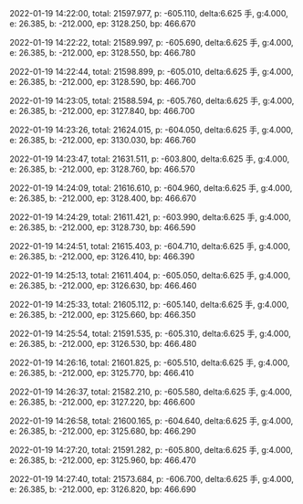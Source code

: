 2022-01-19 14:22:00, total: 21597.977, p: -605.110, delta:6.625 手, g:4.000, e: 26.385, b: -212.000, ep: 3128.250, bp: 466.670

2022-01-19 14:22:22, total: 21589.997, p: -605.690, delta:6.625 手, g:4.000, e: 26.385, b: -212.000, ep: 3128.550, bp: 466.780

2022-01-19 14:22:44, total: 21598.899, p: -605.010, delta:6.625 手, g:4.000, e: 26.385, b: -212.000, ep: 3128.590, bp: 466.700

2022-01-19 14:23:05, total: 21588.594, p: -605.760, delta:6.625 手, g:4.000, e: 26.385, b: -212.000, ep: 3127.840, bp: 466.700

2022-01-19 14:23:26, total: 21624.015, p: -604.050, delta:6.625 手, g:4.000, e: 26.385, b: -212.000, ep: 3130.030, bp: 466.760

2022-01-19 14:23:47, total: 21631.511, p: -603.800, delta:6.625 手, g:4.000, e: 26.385, b: -212.000, ep: 3128.760, bp: 466.570

2022-01-19 14:24:09, total: 21616.610, p: -604.960, delta:6.625 手, g:4.000, e: 26.385, b: -212.000, ep: 3128.400, bp: 466.670

2022-01-19 14:24:29, total: 21611.421, p: -603.990, delta:6.625 手, g:4.000, e: 26.385, b: -212.000, ep: 3128.730, bp: 466.590

2022-01-19 14:24:51, total: 21615.403, p: -604.710, delta:6.625 手, g:4.000, e: 26.385, b: -212.000, ep: 3126.410, bp: 466.390

2022-01-19 14:25:13, total: 21611.404, p: -605.050, delta:6.625 手, g:4.000, e: 26.385, b: -212.000, ep: 3126.630, bp: 466.460

2022-01-19 14:25:33, total: 21605.112, p: -605.140, delta:6.625 手, g:4.000, e: 26.385, b: -212.000, ep: 3125.660, bp: 466.350

2022-01-19 14:25:54, total: 21591.535, p: -605.310, delta:6.625 手, g:4.000, e: 26.385, b: -212.000, ep: 3126.530, bp: 466.480

2022-01-19 14:26:16, total: 21601.825, p: -605.510, delta:6.625 手, g:4.000, e: 26.385, b: -212.000, ep: 3125.770, bp: 466.410

2022-01-19 14:26:37, total: 21582.210, p: -605.580, delta:6.625 手, g:4.000, e: 26.385, b: -212.000, ep: 3127.220, bp: 466.600

2022-01-19 14:26:58, total: 21600.165, p: -604.640, delta:6.625 手, g:4.000, e: 26.385, b: -212.000, ep: 3125.680, bp: 466.290

2022-01-19 14:27:20, total: 21591.282, p: -605.800, delta:6.625 手, g:4.000, e: 26.385, b: -212.000, ep: 3125.960, bp: 466.470

2022-01-19 14:27:40, total: 21573.684, p: -606.700, delta:6.625 手, g:4.000, e: 26.385, b: -212.000, ep: 3126.820, bp: 466.690
